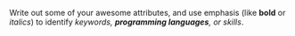 Write out some of your awesome attributes, and use emphasis (like **bold** or *italics*) to identify *keywords, **programming languages**, or skills*. 
